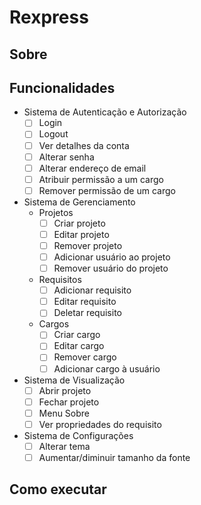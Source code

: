 # Rexpress

## Sobre



## Funcionalidades
- Sistema de Autenticação e Autorização
  - [ ] Login
  - [ ] Logout
  - [ ] Ver detalhes da conta
  - [ ] Alterar senha
  - [ ] Alterar endereço de email
  - [ ] Atribuir permissão a um cargo
  - [ ] Remover permissão de um cargo

- Sistema de Gerenciamento
  - Projetos
    - [ ] Criar projeto
    - [ ] Editar projeto
    - [ ] Remover projeto
    - [ ] Adicionar usuário ao projeto
    - [ ] Remover usuário do projeto
  - Requisitos
    - [ ] Adicionar requisito
    - [ ] Editar requisito
    - [ ] Deletar requisito
  - Cargos
    - [ ] Criar cargo
    - [ ] Editar cargo
    - [ ] Remover cargo
    - [ ] Adicionar cargo à usuário

- Sistema de Visualização
  - [ ] Abrir projeto
  - [ ] Fechar projeto
  - [ ] Menu Sobre
  - [ ] Ver propriedades do requisito

- Sistema de Configurações
  - [ ] Alterar tema
  - [ ] Aumentar/diminuir tamanho da fonte

## Como executar
